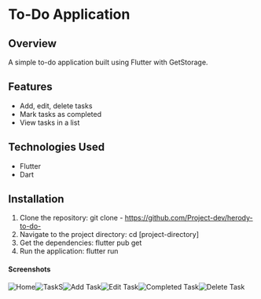 
# To-Do Application

## Overview
A simple to-do application built using Flutter with GetStorage.

## Features
- Add, edit, delete tasks
- Mark tasks as completed
- View tasks in a list

## Technologies Used
- Flutter
- Dart

## Installation
1. Clone the repository: git clone - https://github.com/Project-dev/herody-to-do-
2. Navigate to the project directory: cd [project-directory]
3. Get the dependencies: flutter pub get
4. Run the application: flutter run
   
#### Screenshots
![Home](https://github.com/Pro-ject-dev/herody-to-do-/assets/138247328/2a628a5e-68ae-420e-a1eb-747d5f20d5fd)![TaskS](https://github.com/Pro-ject-dev/herody-to-do-/assets/138247328/309b200c-7cbd-4439-8648-451d46a127be)![Add Task](https://github.com/Pro-ject-dev/herody-to-do-/assets/138247328/c391e2ba-6c37-4fa2-acc9-d17ddc53cd1a)![Edit Task](https://github.com/Pro-ject-dev/herody-to-do-/assets/138247328/57aed92d-9e19-4ac6-ae17-9a112b1c986a)![Completed Task](https://github.com/Pro-ject-dev/herody-to-do-/assets/138247328/8251477f-1d4f-43d1-8596-f161b2202082)![Delete Task](https://github.com/Pro-ject-dev/herody-to-do-/assets/138247328/ca8b7359-00d6-4417-a658-2a7bcc0b2a03)






